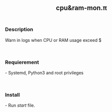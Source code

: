 <p align="center">
	<h2 align="center"> cpu&amp;ram-mon.&pi;<br><br> </h2>
</p>
<p>
<h3>Description</h3>
<p> Warn in logs when CPU or RAM usage exceed $</p><br>
<h3>Requierement</h3>
<p> - Systemd, Python3 and root privileges</p><br>
<h3>Install</h3>
<p> - Run <i>start</i> file.
</p>
